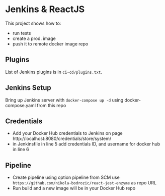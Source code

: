 # Jenkins & ReactJS

This project shows how to:
- run tests
- create a prod. image
- push it to remote docker image repo

## Plugins

List of Jenkins plugins is in `ci-cd/plugins.txt`.

## Jenkins Setup

Bring up Jenkins server with `docker-compose up -d` using docker-compose.yaml from this repo

## Credentials

- Add your Docker Hub credentials to Jenkins on page http://localhost:8080/credentials/store/system/
- in Jenkinsfile in line 5 add credentials ID, and username for docker hub in line 6

## Pipeline

- Create pipeline using option pipeline from SCM use `https://github.com/nikola-bodrozic/react-jest-enzyme` as repo URL
- Run build and a new image will be in your Docker Hub repo

